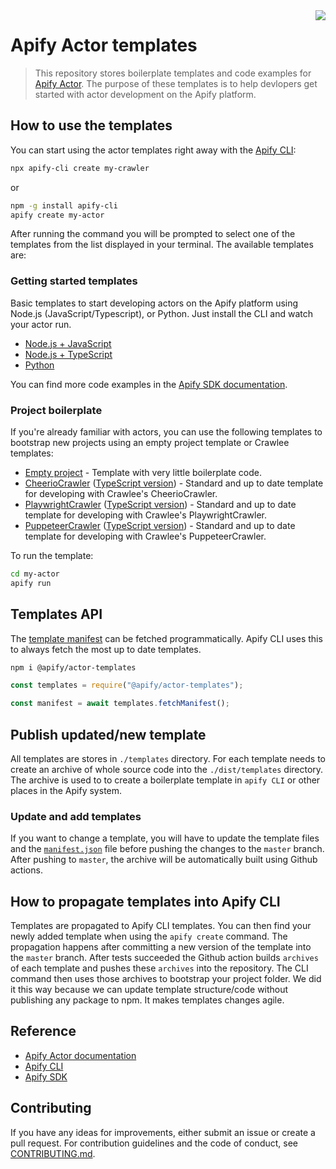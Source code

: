 <img src="actor-logo.png" align="right" />

# Apify Actor templates

> This repository stores boilerplate templates and code examples for [Apify Actor](https://apify.com/actors).
> The purpose of these templates is to help devlopers get started with actor development on the Apify platform.

## How to use the templates

You can start using the actor templates right away with the [Apify CLI](https://docs.apify.com/cli):

```Bash
npx apify-cli create my-crawler
```

or

```Bash
npm -g install apify-cli
apify create my-actor
```

After running the command you will be prompted to select one of the templates from the list displayed in your terminal. The available templates are:

### Getting started templates

Basic templates to start developing actors on the Apify platform using Node.js (JavaScript/Typescript), or Python.
Just install the CLI and watch your actor run.

- [Node.js + JavaScript](./templates/getting_started_node/)
- [Node.js + TypeScript](./templates/getting_started_typescript/)
- [Python](./templates/getting_started_python/)

You can find more code examples in the
[Apify SDK documentation](https://sdk.apify.com/docs/examples/puppeteer-crawler/).

### Project boilerplate

If you're already familiar with actors, you can use the following templates to bootstrap new projects using an empty project template or Crawlee templates:

- [Empty project](./templates/project_empty/) - Template with very little boilerplate code.
- [CheerioCrawler](./templates/project_cheerio_crawler_js/) ([TypeScript version](./templates/project_cheerio_crawler_ts/)) - Standard and up to date template for developing with Crawlee's CheerioCrawler.
- [PlaywrightCrawler](./templates/project_playwright_crawler_js/) ([TypeScript version](./templates/project_playwright_crawler_ts/)) - Standard and up to date template for developing with Crawlee's PlaywrightCrawler.
- [PuppeteerCrawler](./templates/project_cheerio_crawler_js/) ([TypeScript version](./templates/project_puppeteer_crawler_ts/)) - Standard and up to date template for developing with Crawlee's PuppeteerCrawler.

To run the template:

```Bash
cd my-actor
apify run
```

## Templates API

The [template manifest](./templates/manifest.json) can be fetched programmatically.
Apify CLI uses this to always fetch the most up to date templates.

```Bash
npm i @apify/actor-templates
```

```JavaScript
const templates = require("@apify/actor-templates");

const manifest = await templates.fetchManifest();
```

## Publish updated/new template

All templates are stores in `./templates` directory.
For each template needs to create an archive of whole source code into the `./dist/templates` directory.
The archive is used to to create a boilerplate template in `apify CLI` or other places in the Apify system.

### Update and add templates

If you want to change a template, you will have to update the template files and the [`manifest.json`](./templates/manifest.json) file before pushing the changes to the `master` branch. After pushing to `master`, the archive will be automatically built using Github actions.

## How to propagate templates into Apify CLI

Templates are propagated to Apify CLI templates. You can then find your newly added template when using the `apify create` command.
The propagation happens after committing a new version of the template into the `master` branch. After tests succeeded the Github action
builds `archives` of each template and pushes these `archives` into the repository. The CLI command then uses those archives
to bootstrap your project folder. We did it this way because we can update template structure/code without publishing
any package to npm. It makes templates changes agile.

## Reference

- [Apify Actor documentation](https://docs.apify.com/actor)
- [Apify CLI](https://docs.apify.com/cli)
- [Apify SDK](https://sdk.apify.com/)

## Contributing

If you have any ideas for improvements, either submit an issue or create a pull request.
For contribution guidelines and the code of conduct, see [CONTRIBUTING.md](CONTRIBUTING.md).
